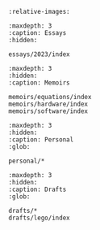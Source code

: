 ```{include} ../README.md
:relative-images:
```

```{toctree}
:maxdepth: 3
:caption: Essays
:hidden:

essays/2023/index
```

```{toctree}
:maxdepth: 3
:hidden:
:caption: Memoirs

memoirs/equations/index
memoirs/hardware/index
memoirs/software/index
```

```{toctree}
:maxdepth: 3
:hidden:
:caption: Personal 
:glob:

personal/*
```

```{toctree}
:maxdepth: 3
:hidden:
:caption: Drafts 
:glob:

drafts/*
drafts/lego/index
```
